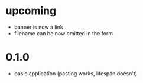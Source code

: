 # upcoming
- banner is now a link
- filename can be now omitted in the form

# 0.1.0
- basic application (pasting works, lifespan doesn't)
